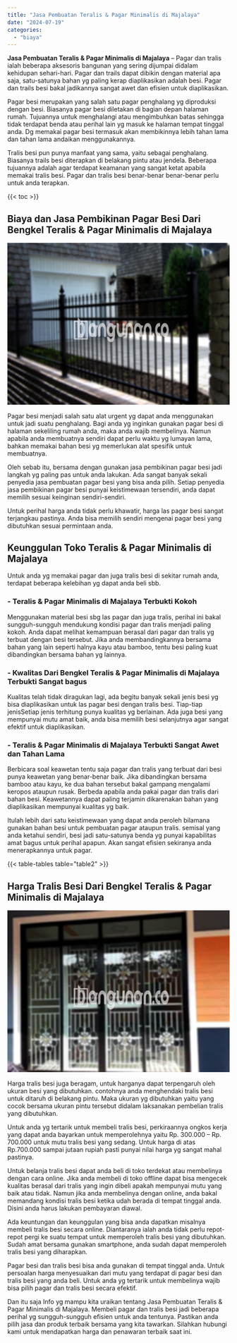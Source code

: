 ```yaml
---
title: "Jasa Pembuatan Teralis & Pagar Minimalis di Majalaya"
date: "2024-07-19"
categories: 
  - "biaya"
---
```


**Jasa Pembuatan Teralis & Pagar Minimalis di Majalaya** – Pagar dan tralis ialah beberapa aksesoris bangunan yang sering dijumpai didalam kehidupan sehari-hari. Pagar dan trails dapat dibikin dengan material apa saja, satu-satunya bahan yg paling kerap diaplikasikan adalah besi. Pagar dan trails besi bakal jadikannya sangat awet dan efisien untuk diaplikasikan.

Pagar besi merupakan yang salah satu pagar penghalang yg diproduksi dengan besi. Biasanya pagar besi diletakan di bagian depan halaman rumah. Tujuannya untuk menghalangi atau mengimbuhkan batas sehingga tidak terdapat benda atau perihal lain yg masuk ke halaman tempat tinggal anda. Dg memakai pagar besi termasuk akan membikinnya lebih tahan lama dan tahan lama andaikan menggunakannya.

Tralis besi pun punya manfaat yang sama, yaitu sebagai penghalang. Biasanya trails besi diterapkan di belakang pintu atau jendela. Beberapa tujuannya adalah agar terdapat keamanan yang sangat ketat apabila memakai tralis besi. Pagar dan tralis besi benar-benar benar-benar perlu untuk anda terapkan.

{{< toc >}}

## Biaya dan Jasa Pembikinan Pagar Besi Dari Bengkel Teralis & Pagar Minimalis di Majalaya

![Jasa Pembuatan Teralis & Pagar Minimalis di Majalaya](/images/pagar-minimalis-murah-39.png)

Pagar besi menjadi salah satu alat urgent yg dapat anda menggunakan untuk jadi suatu penghalang. Bagi anda yg inginkan gunakan pagar besi di halaman sekeliling rumah anda, maka anda wajib membelinya. Namun apabila anda membuatnya sendiri dapat perlu waktu yg lumayan lama, bahkan memakai bahan besi yg memerlukan alat spesifik untuk membuatnya.

Oleh sebab itu, bersama dengan gunakan jasa pembikinan pagar besi jadi langkah yg paling pas untuk anda lakukan. Ada sangat banyak sekali penyedia jasa pembuatan pagar besi yang bisa anda pilih. Setiap penyedia jasa pembikinan pagar besi punyai keistimewaan tersendiri, anda dapat memilih sesuai keinginan sendiri-sendiri.

Untuk perihal harga anda tidak perlu khawatir, harga las pagar besi sangat terjangkau pastinya. Anda bisa memilih sendiri mengenai pagar besi yang dibutuhkan sesuai permintaan anda.

## Keunggulan Toko Teralis & Pagar Minimalis di Majalaya

Untuk anda yg memakai pagar dan juga tralis besi di sekitar rumah anda, terdapat beberapa kelebihan yg dapat anda beli sbb.

### \- Teralis & Pagar Minimalis di Majalaya Terbukti Kokoh

Menggunakan material besi sbg las pagar dan juga tralis, perihal ini bakal sungguh-sungguh mendukung kondisi pagar dan tralis menjadi paling kokoh. Anda dapat melihat kemampuan berasal dari pagar dan tralis yg terbuat dengan besi tersebut. Jika anda membandingkannya bersama bahan yang lain seperti halnya kayu atau bamboo, tentu besi paling kuat dibandingkan bersama bahan yg lainnya.

### \- Kwalitas Dari Bengkel Teralis & Pagar Minimalis di Majalaya Terbukti Sangat bagus

Kualitas telah tidak diragukan lagi, ada begitu banyak sekali jenis besi yg bisa diaplikasikan untuk las pagar besi dengan tralis besi. Tiap-tiap jenisSetiap jenis terhitung punya kualitas yg berlainan. Ada juga besi yang mempunyai mutu amat baik, anda bisa memilih besi selanjutnya agar sangat efektif untuk diaplikasikan.

### \- Teralis & Pagar Minimalis di Majalaya Terbukti Sangat Awet dan Tahan Lama

Berbicara soal keawetan tentu saja pagar dan tralis yang terbuat dari besi punya keawetan yang benar-benar baik. Jika dibandingkan bersama bamboo atau kayu, ke dua bahan tersebut bakal gampang mengalami keropos ataupun rusak. Berbeda apabila anda pakai pagar dan tralis dari bahan besi. Keawetannya dapat paling terjamin dikarenakan bahan yang diaplikasikan mempunyai kualitas yg baik.

Itulah lebih dari satu keistimewaan yang dapat anda peroleh bilamana gunakan bahan besi untuk pembuatan pagar ataupun tralis. semisal yang anda ketahui sendiri, besi jadi satu-satunya benda yg punyai kapabilitas amat bagus untuk perihal apapun. Akan sangat efisien sekiranya anda menerapkannya untuk pagar.

{{< table-tables table="table2" >}}

## Harga Tralis Besi Dari Bengkel Teralis & Pagar Minimalis di Majalaya

![Jasa Pembuatan Teralis & Pagar Minimalis di Majalaya](/images/teralis-minimalis-murah-19.png)

Harga tralis besi juga beragam, untuk harganya dapat terpengaruh oleh ukuran besi yang dibutuhkan. contohnya anda menghendaki tralis besi untuk ditaruh di belakang pintu. Maka ukuran yg dibutuhkan yaitu yang cocok bersama ukuran pintu tersebut didalam laksanakan pembelian tralis yang dibutuhkan.

Untuk anda yg tertarik untuk membeli tralis besi, perkiraannya ongkos kerja yang dapat anda bayarkan untuk memperolehnya yaitu Rp. 300.000 – Rp. 700.000 untuk mutu tralis besi yang sedang. Untuk harga di atas Rp.700.000 sampai jutaan rupiah pasti punyai nilai harga yg sangat mahal pastinya.

Untuk belanja tralis besi dapat anda beli di toko terdekat atau membelinya dengan cara online. Jika anda membeli di toko offline dapat bisa mengecek kualitas berasal dari tralis yang ingin dibeli apakah mempunyai mutu yang baik atau tidak. Namun jika anda membelinya dengan online, anda bakal memandang kondisi tralis besi ketika udah berada di tempat tinggal anda. Disini anda harus lakukan pembayaran diawal.

Ada keuntungan dan keunggulan yang bisa anda dapatkan misalnya membeli tralis besi secara online. Diantaranya ialah anda tidak perlu repot-repot pergi ke suatu tempat untuk memperoleh tralis besi yang dibutuhkan. Sudah amat bersama gunakan smartphone, anda sudah dapat memperoleh tralis besi yang diharapkan.

Pagar besi dan tralis besi bisa anda gunakan di tempat tinggal anda. Untuk persoalan harga menyesuaikan dari mutu yang terdapat di pagar besi dan tralis besi yang anda beli. Untuk anda yg tertarik untuk membelinya wajib bisa pilih pagar dan tralis besi secara efektif.

Dan itu saja Info yg mampu kita uraikan tentang Jasa Pembuatan Teralis & Pagar Minimalis di Majalaya. Membeli pagar dan tralis besi jadi beberapa perihal yg sungguh-sungguh efisien untuk anda tentunya. Pastikan anda pilih jasa dan produk terbaik bersama yang kita tawarkan. Silahkan hubungi kami untuk mendapatkan harga dan penawaran terbaik saat ini.
